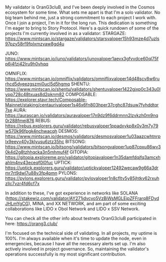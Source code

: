 My validator is OranG3cluB, and I've been deeply involved in the Cosmos ecosystem for some time. What sets me apart is that I'm a solo validator. 
No big team behind me, just a strong commitment to each project I work with. Once I join a project, I'm in it for the long run. This dedication is something I'm eager to bring to Story Protocol. Here's a quick rundown of some of the projects I'm currently involved in as a validator:
STARGAZE: https://www.mintscan.io/stargaze/validators/starsvaloper15h93mze4d7uzls97pzy58rf9fplxmzyaw8gd4u

JUNO: https://www.mintscan.io/juno/validators/junovaloper1aevx3gfvvdce60ql75fp6j4fzj42lru9h0vhqq

OMNIFLIX: https://www.mintscan.io/omniflix/validators/omniflixvaloper14d48scv8w6rurhcd5dyeezgszmj0ucl5d5hgmq
SHENTU: https://www.mintscan.io/shentu/validators/shentuvaloper1422gjxp0c343u0lypp728c48txuas8d2pknm82
COMPOSABLE: https://explorer.stavr.tech/Composable-Mainnet/staking/centaurivaloper1s46x6fn803hper37cghc87dsuw7fyhddtqr7se
AURA: https://aurascan.io/validators/auravaloper17n9dz9f6ddrmnn2lzvkzh0m9nq0r288fmej876
REBUS: https://rebus.explorers.guru/validator/rebusvaloper1ppadxykp8x0v3m7y79w570k96fpgk4nchwacqh
DESMOS: https://www.mintscan.io/desmos/validators/desmosvaloper1u03aazcwhtnrplx9eeyv40y3klyusu6ztz35hc
BITSONG: https://www.mintscan.io/bitsong/validators/bitsongvaloper1up87cpxu86wv30k4d2g8tzhhqcka3n5mhmuf4f
GITOPIA: https://gitopia.exploreme.pro/validator/gitopiavaloper1n35damfdqjfq3amcxhahlm4nv43eceqf0l0fuc
UPTICK: https://uptick.explorers.guru/validator/uptickvaloper12492wecaw9g66a3drmr7rt9dwl7u88v3fp4pmn
PYLONS: https://pylons.explorers.guru/validator/pylovaloper1n8cfltv5y85jhtkv62rxuhzllc7vzr4fd6cf7x

 In addition to these, I've got experience in networks like SOLANA (https://stakewiz.com/validator/AY271jdvcyo5VzBiWsMGLEjpZFFrarq8FDydJHLmYgCG), MINA, and XX NETWORK, and am part of some exciting collaborations like LIDO x Obol Network and LIDO x SSV Network.

You can check all the other info about testnets OranG3cluB participated in here: https://orang3.club/

I'm focused on the technical side of validating. In all projects, my uptime is 100%. I'm always available when it's time to update the node, even in emergencies, because I have all the necessary alerts set up. I'm also actively involved in project governance. So, maintaining the validator's operations successfully is my most significant contribution.
